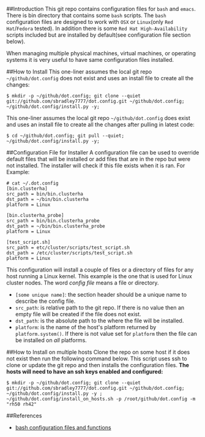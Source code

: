 ##Introduction
This git repo contains configuration files for `bash` and `emacs`. There is bin directory that contains some `bash` scripts. The `bash` configuration files are designed to work with `OSX` or `Linux`(only `Red Hat`/`Fedora` tested). In addition there is some `Red Hat High-Availability` scripts included but are installed by default(see configuration file section below).

When managing multiple physical machines, virtual machines, or operating systems it is very useful to have same configuration files installed.

##How to Install
This one-liner assumes the local git repo `~/github/dot.config` does not exist and uses an install file to create all the changes:
~~~
$ mkdir -p ~/github/dot.config; git clone --quiet git://github.com/sbradley7777/dot.config.git ~/github/dot.config; ~/github/dot.config/install.py -y;
~~~

This one-liner assumes the local git repo `~/github/dot.config` does exist and uses an install file to create all the changes after pulling in latest code:
~~~
$ cd ~/github/dot.config; git pull --quiet; ~/github/dot.config/install.py -y;
~~~

##Configuration File for Installer
A configuration file can be used to override default files that will be installed or add files that are in the repo but were not installed. The installer will check if this file exists when it is ran. For Example:
~~~
# cat ~/.dot.config
[bin.clusterha]
src_path = bin/bin.clusterha
dst_path = ~/bin/bin.clusterha
platform = Linux

[bin.clusterha_probe]
src_path = bin/bin.clusterha_probe
dst_path = ~/bin/bin.clusterha_probe
platform = Linux

[test_script.sh]
src_path = etc/cluster/scripts/test_script.sh
dst_path = /etc/cluster/scripts/test_script.sh
platform = Linux
~~~

This configuration will install a couple of files or a directory of files for any host running a Linux kernel. This example is the one that is used for Linux cluster nodes. The word *config file* means a file or directory.

- `[some unique name]`: the section header should be a unique name to describe the config file.
- `src_path`: is relative path to the git repo. If there is no value then an empty file will be created if the file does not exist.
- `dst_path`: is the absolute path to the where the file will be installed.
- `platform`: is the name of the host's platform returned by `platform.system()`. If there is not value set for `platform` then the file can be installed on *all* platforms.

##How to Install on multiple hosts
Clone the repo on some host if it does not exist then run the following command below. This script uses ssh to clone or update the git repo and then installs the configuration files. **The hosts will need to have an ssh keys enabled and configured:**
~~~
$ mkdir -p ~/github/dot.config; git clone --quiet git://github.com/sbradley7777/dot.config.git ~/github/dot.config; ~/github/dot.config/install.py -y ; ~/github/dot.config/install_on_hosts.sh -p /root/github/dot.config -m "rh50 rh42"
~~~

##References
* [bash configuration files and functions](https://github.com/mathiasbynens/dotfiles)
